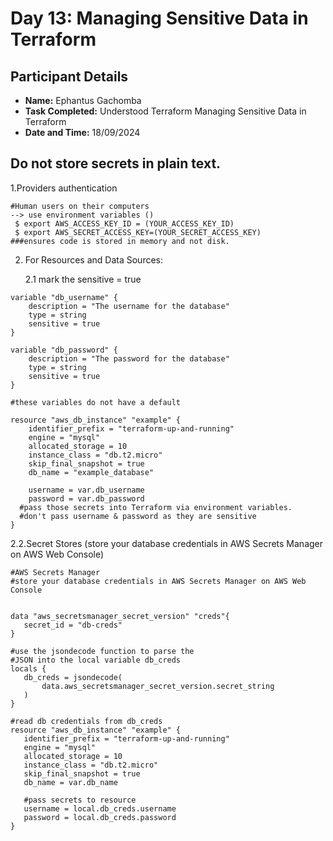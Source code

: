 # Day 13: Managing Sensitive Data in Terraform

## Participant Details 

- **Name:** Ephantus Gachomba
- **Task Completed:** Understood Terraform Managing Sensitive Data in Terraform
- **Date and Time:** 18/09/2024

## **Do not store secrets in plain text.**

1.Providers authentication
```
#Human users on their computers
--> use environment variables ()
 $ export AWS_ACCESS_KEY_ID = (YOUR_ACCESS_KEY_ID)
 $ export AWS_SECRET_ACCESS_KEY=(YOUR_SECRET_ACCESS_KEY)
###ensures code is stored in memory and not disk.
```

2. For Resources and Data Sources:
   
   2.1 mark the sensitive = true
   
```hcl
variable "db_username" {
    description = "The username for the database"
    type = string
    sensitive = true
}

variable "db_password" {
    description = "The password for the database"
    type = string
    sensitive = true
}

#these variables do not have a default

resource "aws_db_instance" "example" {
    identifier_prefix = "terraform-up-and-running"
    engine = "mysql"
    allocated_storage = 10
    instance_class = "db.t2.micro"
    skip_final_snapshot = true
    db_name = "example_database"

    username = var.db_username
    password = var.db_password
  #pass those secrets into Terraform via environment variables.
  #don't pass username & password as they are sensitive
}
```
 2.2.Secret Stores (store your database credentials in AWS Secrets Manager on AWS Web Console)
 
 ```HCL
#AWS Secrets Manager
#store your database credentials in AWS Secrets Manager on AWS Web Console


data "aws_secretsmanager_secret_version" "creds"{
    secret_id = "db-creds"
}

#use the jsondecode function to parse the
#JSON into the local variable db_creds
locals {
    db_creds = jsondecode(
        data.aws_secretsmanager_secret_version.secret_string
    )
}

#read db credentials from db_creds
resource "aws_db_instance" "example" {
    identifier_prefix = "terraform-up-and-running"
    engine = "mysql"
    allocated_storage = 10
    instance_class = "db.t2.micro"
    skip_final_snapshot = true
    db_name = var.db_name

    #pass secrets to resource
    username = local.db_creds.username
    password = local.db_creds.password
}
```
